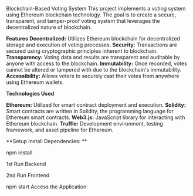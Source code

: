 Blockchain-Based Voting System
This project implements a voting system using Ethereum blockchain technology. The goal is to create a secure, transparent, and tamper-proof voting system that leverages the decentralized nature of blockchain.

**Features**
**Decentralized:** Utilizes Ethereum blockchain for decentralized storage and execution of voting processes.
**Security:** Transactions are secured using cryptographic principles inherent to blockchain.
**Transparency:** Voting data and results are transparent and auditable by anyone with access to the blockchain.
**Immutability:** Once recorded, votes cannot be altered or tampered with due to the blockchain's immutability.
**Accessibility:** Allows voters to securely cast their votes from anywhere using Ethereum wallets.

**Technologies Used**

**Ethereum:** Utilized for smart contract deployment and execution.
**Solidity:** Smart contracts are written in Solidity, the programming language for Ethereum smart contracts.
**Web3.js:** JavaScript library for interacting with Ethereum blockchain.
**Truffle:** Development environment, testing framework, and asset pipeline for Ethereum.

**Setup
Install Dependencies:
**

npm install

1st Run Backend

2nd Run Frontend

npm start
Access the Application:
